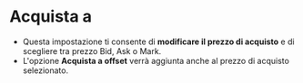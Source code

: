 # **Acquista a**

- Questa impostazione ti consente di **modificare il prezzo di acquisto** e di scegliere tra prezzo Bid, Ask o Mark.
- L'opzione **Acquista a offset** verrà aggiunta anche al prezzo di acquisto selezionato.

